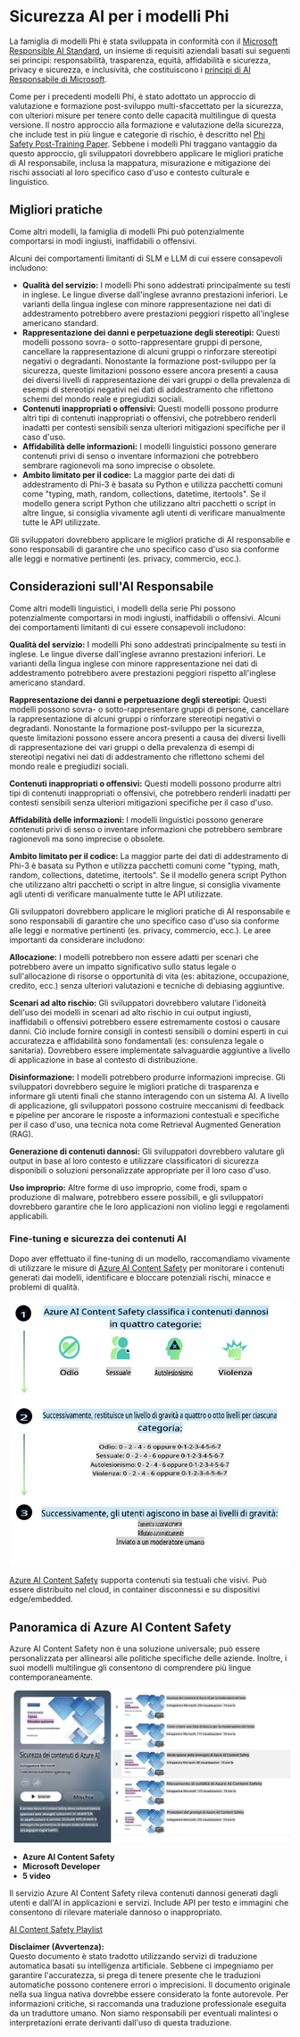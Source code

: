 # Sicurezza AI per i modelli Phi

La famiglia di modelli Phi è stata sviluppata in conformità con il [Microsoft Responsible AI Standard](https://query.prod.cms.rt.microsoft.com/cms/api/am/binary/RE5cmFl), un insieme di requisiti aziendali basati sui seguenti sei principi: responsabilità, trasparenza, equità, affidabilità e sicurezza, privacy e sicurezza, e inclusività, che costituiscono i [principi di AI Responsabile di Microsoft](https://www.microsoft.com/ai/responsible-ai).

Come per i precedenti modelli Phi, è stato adottato un approccio di valutazione e formazione post-sviluppo multi-sfaccettato per la sicurezza, con ulteriori misure per tenere conto delle capacità multilingue di questa versione. Il nostro approccio alla formazione e valutazione della sicurezza, che include test in più lingue e categorie di rischio, è descritto nel [Phi Safety Post-Training Paper](https://arxiv.org/abs/2407.13833). Sebbene i modelli Phi traggano vantaggio da questo approccio, gli sviluppatori dovrebbero applicare le migliori pratiche di AI responsabile, inclusa la mappatura, misurazione e mitigazione dei rischi associati al loro specifico caso d'uso e contesto culturale e linguistico.

## Migliori pratiche

Come altri modelli, la famiglia di modelli Phi può potenzialmente comportarsi in modi ingiusti, inaffidabili o offensivi.

Alcuni dei comportamenti limitanti di SLM e LLM di cui essere consapevoli includono:

- **Qualità del servizio:** I modelli Phi sono addestrati principalmente su testi in inglese. Le lingue diverse dall'inglese avranno prestazioni inferiori. Le varianti della lingua inglese con minore rappresentazione nei dati di addestramento potrebbero avere prestazioni peggiori rispetto all'inglese americano standard.
- **Rappresentazione dei danni e perpetuazione degli stereotipi:** Questi modelli possono sovra- o sotto-rappresentare gruppi di persone, cancellare la rappresentazione di alcuni gruppi o rinforzare stereotipi negativi o degradanti. Nonostante la formazione post-sviluppo per la sicurezza, queste limitazioni possono essere ancora presenti a causa dei diversi livelli di rappresentazione dei vari gruppi o della prevalenza di esempi di stereotipi negativi nei dati di addestramento che riflettono schemi del mondo reale e pregiudizi sociali.
- **Contenuti inappropriati o offensivi:** Questi modelli possono produrre altri tipi di contenuti inappropriati o offensivi, che potrebbero renderli inadatti per contesti sensibili senza ulteriori mitigazioni specifiche per il caso d'uso.
- **Affidabilità delle informazioni:** I modelli linguistici possono generare contenuti privi di senso o inventare informazioni che potrebbero sembrare ragionevoli ma sono imprecise o obsolete.
- **Ambito limitato per il codice:** La maggior parte dei dati di addestramento di Phi-3 è basata su Python e utilizza pacchetti comuni come "typing, math, random, collections, datetime, itertools". Se il modello genera script Python che utilizzano altri pacchetti o script in altre lingue, si consiglia vivamente agli utenti di verificare manualmente tutte le API utilizzate.

Gli sviluppatori dovrebbero applicare le migliori pratiche di AI responsabile e sono responsabili di garantire che uno specifico caso d'uso sia conforme alle leggi e normative pertinenti (es. privacy, commercio, ecc.).

## Considerazioni sull'AI Responsabile

Come altri modelli linguistici, i modelli della serie Phi possono potenzialmente comportarsi in modi ingiusti, inaffidabili o offensivi. Alcuni dei comportamenti limitanti di cui essere consapevoli includono:

**Qualità del servizio:** I modelli Phi sono addestrati principalmente su testi in inglese. Le lingue diverse dall'inglese avranno prestazioni inferiori. Le varianti della lingua inglese con minore rappresentazione nei dati di addestramento potrebbero avere prestazioni peggiori rispetto all'inglese americano standard.

**Rappresentazione dei danni e perpetuazione degli stereotipi:** Questi modelli possono sovra- o sotto-rappresentare gruppi di persone, cancellare la rappresentazione di alcuni gruppi o rinforzare stereotipi negativi o degradanti. Nonostante la formazione post-sviluppo per la sicurezza, queste limitazioni possono essere ancora presenti a causa dei diversi livelli di rappresentazione dei vari gruppi o della prevalenza di esempi di stereotipi negativi nei dati di addestramento che riflettono schemi del mondo reale e pregiudizi sociali.

**Contenuti inappropriati o offensivi:** Questi modelli possono produrre altri tipi di contenuti inappropriati o offensivi, che potrebbero renderli inadatti per contesti sensibili senza ulteriori mitigazioni specifiche per il caso d'uso.

**Affidabilità delle informazioni:** I modelli linguistici possono generare contenuti privi di senso o inventare informazioni che potrebbero sembrare ragionevoli ma sono imprecise o obsolete.

**Ambito limitato per il codice:** La maggior parte dei dati di addestramento di Phi-3 è basata su Python e utilizza pacchetti comuni come "typing, math, random, collections, datetime, itertools". Se il modello genera script Python che utilizzano altri pacchetti o script in altre lingue, si consiglia vivamente agli utenti di verificare manualmente tutte le API utilizzate.

Gli sviluppatori dovrebbero applicare le migliori pratiche di AI responsabile e sono responsabili di garantire che uno specifico caso d'uso sia conforme alle leggi e normative pertinenti (es. privacy, commercio, ecc.). Le aree importanti da considerare includono:

**Allocazione:** I modelli potrebbero non essere adatti per scenari che potrebbero avere un impatto significativo sullo status legale o sull'allocazione di risorse o opportunità di vita (es: abitazione, occupazione, credito, ecc.) senza ulteriori valutazioni e tecniche di debiasing aggiuntive.

**Scenari ad alto rischio:** Gli sviluppatori dovrebbero valutare l'idoneità dell'uso dei modelli in scenari ad alto rischio in cui output ingiusti, inaffidabili o offensivi potrebbero essere estremamente costosi o causare danni. Ciò include fornire consigli in contesti sensibili o domini esperti in cui accuratezza e affidabilità sono fondamentali (es: consulenza legale o sanitaria). Dovrebbero essere implementate salvaguardie aggiuntive a livello di applicazione in base al contesto di distribuzione.

**Disinformazione:** I modelli potrebbero produrre informazioni imprecise. Gli sviluppatori dovrebbero seguire le migliori pratiche di trasparenza e informare gli utenti finali che stanno interagendo con un sistema AI. A livello di applicazione, gli sviluppatori possono costruire meccanismi di feedback e pipeline per ancorare le risposte a informazioni contestuali e specifiche per il caso d'uso, una tecnica nota come Retrieval Augmented Generation (RAG).

**Generazione di contenuti dannosi:** Gli sviluppatori dovrebbero valutare gli output in base al loro contesto e utilizzare classificatori di sicurezza disponibili o soluzioni personalizzate appropriate per il loro caso d'uso.

**Uso improprio:** Altre forme di uso improprio, come frodi, spam o produzione di malware, potrebbero essere possibili, e gli sviluppatori dovrebbero garantire che le loro applicazioni non violino leggi e regolamenti applicabili.

### Fine-tuning e sicurezza dei contenuti AI

Dopo aver effettuato il fine-tuning di un modello, raccomandiamo vivamente di utilizzare le misure di [Azure AI Content Safety](https://learn.microsoft.com/azure/ai-services/content-safety/overview) per monitorare i contenuti generati dai modelli, identificare e bloccare potenziali rischi, minacce e problemi di qualità.

![Phi3AISafety](../../../../../translated_images/01.phi3aisafety.b950fac78d0cda701abf8181b3cfdabf328f70d0d5c096d5ebf842a2db62615f.it.png)

[Azure AI Content Safety](https://learn.microsoft.com/azure/ai-services/content-safety/overview) supporta contenuti sia testuali che visivi. Può essere distribuito nel cloud, in container disconnessi e su dispositivi edge/embedded.

## Panoramica di Azure AI Content Safety

Azure AI Content Safety non è una soluzione universale; può essere personalizzata per allinearsi alle politiche specifiche delle aziende. Inoltre, i suoi modelli multilingue gli consentono di comprendere più lingue contemporaneamente.

![AIContentSafety](../../../../../translated_images/01.AIcontentsafety.da9a83e9538e688418877be04138e05621b0ab1222565ac2761e28677a59fdb4.it.png)

- **Azure AI Content Safety**
- **Microsoft Developer**
- **5 video**

Il servizio Azure AI Content Safety rileva contenuti dannosi generati dagli utenti e dall'AI in applicazioni e servizi. Include API per testo e immagini che consentono di rilevare materiale dannoso o inappropriato.

[AI Content Safety Playlist](https://www.youtube.com/playlist?list=PLlrxD0HtieHjaQ9bJjyp1T7FeCbmVcPkQ)

**Disclaimer (Avvertenza):**  
Questo documento è stato tradotto utilizzando servizi di traduzione automatica basati su intelligenza artificiale. Sebbene ci impegniamo per garantire l'accuratezza, si prega di tenere presente che le traduzioni automatiche possono contenere errori o imprecisioni. Il documento originale nella sua lingua nativa dovrebbe essere considerato la fonte autorevole. Per informazioni critiche, si raccomanda una traduzione professionale eseguita da un traduttore umano. Non siamo responsabili per eventuali malintesi o interpretazioni errate derivanti dall'uso di questa traduzione.